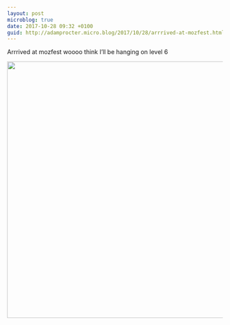 ```yaml
---
layout: post
microblog: true
date: 2017-10-28 09:32 +0100
guid: http://adamprocter.micro.blog/2017/10/28/arrrived-at-mozfest.html
---
```

Arrrived at mozfest woooo think I’ll be hanging on level 6

<img src="http://discursive.adamprocter.co.uk/uploads/2017/d0eb706e05.jpg" width="600" height="600" />
